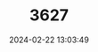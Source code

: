 ---
title: "3627"
category: "Calopteryx angustipennis"
draft: false
date: 2024-02-22 13:03:49
languages:
  English: ["Appalachian Jewelwing"]
---